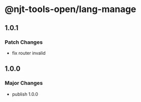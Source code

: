 # @njt-tools-open/lang-manage

## 1.0.1

### Patch Changes

- fix router invalid

## 1.0.0

### Major Changes

- publish 1.0.0
